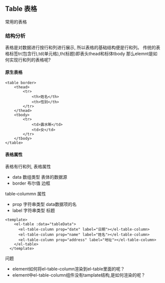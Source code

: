 ## Table 表格
常用的表格

### 结构分析

表格是对数据进行按行和列进行展示, 所以表格的基础结构便是行和列。
传统的表格标签tr(包含行),td(单元格),th(标题)即表头thead和标体tbody
那么elemnt是如何实现行和列的表格呢?

#### 原生表格

```
<table border>
    <thead>
        <tr>
            <th>姓名</th>
            <th>性别</th>
        </tr>
    </thead>
    <tbody>
        <tr>
            <td>露水晰</td>
            <td>女</td>
        </tr>
    </tbody>
</table>
```

#### 表格属性

表格有行和列, 表格属性
- data 数组类型 表体的数据源
- border 布尔值 边框

table-colummn 属性
- prop 字符串类型 data数据项的名
- label 字符串类型 标题

```
<template>
    <el-table :data="tableData">
      <el-table-column prop="date" label="日期"></el-table-column>
      <el-table-column prop="name" label="姓名"></el-table-column>
      <el-table-column prop="address" label="地址"></el-table-column>
    </el-table>
  </template>
```

问题
- element如何将el-table-column渲染到el-table里面的呢？
- element中el-table-column组件没有tamplate结构,是如何渲染的呢？
